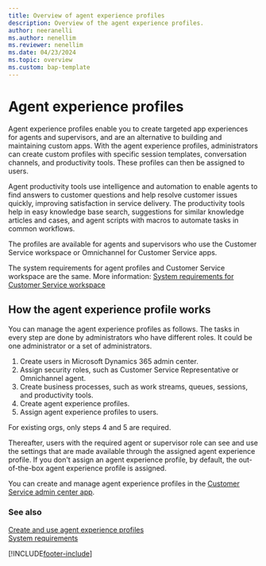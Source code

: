 ```yaml
---
title: Overview of agent experience profiles
description: Overview of the agent experience profiles.
author: neeranelli
ms.author: nenellim
ms.reviewer: nenellim
ms.date: 04/23/2024
ms.topic: overview
ms.custom: bap-template
---
```


# Agent experience profiles

Agent experience profiles enable you to create targeted app experiences for agents and supervisors, and are an alternative to building and maintaining custom apps.
With the agent experience profiles, administrators can create custom profiles with specific session templates, conversation channels, and productivity tools. These profiles can then be assigned to users.

Agent productivity tools use intelligence and automation to enable agents to find answers to customer questions and help resolve customer issues quickly, improving satisfaction in service delivery. The productivity tools help in easy knowledge base search, suggestions for similar knowledge articles and cases, and agent scripts with macros to automate tasks in common workflows. 

The profiles are available for agents and supervisors who use the Customer Service workspace or Omnichannel for Customer Service apps.

The system requirements for agent profiles and Customer Service workspace are the same. More information: [System requirements for Customer Service workspace](../implement/customer-service-workspace-system-requirements.md)

## How the agent experience profile works

You can manage the agent experience profiles as follows. The tasks in every step are done by administrators who have different roles. It could be one administrator or a set of administrators.

1. Create users in Microsoft Dynamics 365 admin center.
2. Assign security roles, such as Customer Service Representative or Omnichannel agent.
3. Create business processes, such as work streams, queues, sessions, and productivity tools.
4. Create agent experience profiles.
5. Assign agent experience profiles to users.

For existing orgs, only steps 4 and 5 are required.

Thereafter, users with the required agent or supervisor role can see and use the settings that are made available through the assigned agent experience profile. If you don't assign an agent experience profile, by default, the out-of-the-box agent experience profile is assigned.

You can create and manage agent experience profiles in the [Customer Service admin center app](create-agent-experience-profile.md).

### See also
[Create and use agent experience profiles](create-agent-experience-profile.md)    
[System requirements](../implement/customer-service-workspace-system-requirements.md)  

[!INCLUDE[footer-include](../../includes/footer-banner.md)]
